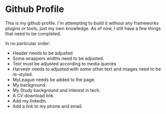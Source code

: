 # Github Profile

This is my github profile. I'm attempting to build it without any frameworks plugins or tools, just my own knowledge.
As of now, I still have a few things that need to be completed.

In no particular order:
* Header needs to be adjusted
* Some wrappers widths need to be adjusted.
* Text must be adjusted according to media queries
* Harvestr needs to adjusted with some other text and images need to be re-styled.
* MyLeague needs be added to the page.
* My background.
* My Study background and interest in tech.
* A CV download link.
* Add my linkedin.
* Add a link to my phone and email.
